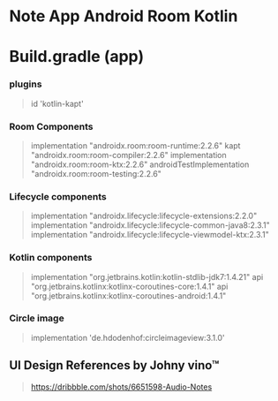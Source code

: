 # Note App Android Room Kotlin

# Build.gradle (app)
### plugins
> id 'kotlin-kapt'
### Room Components
>  implementation "androidx.room:room-runtime:2.2.6"
>  kapt "androidx.room:room-compiler:2.2.6"
>  implementation "androidx.room:room-ktx:2.2.6"
>  androidTestImplementation "androidx.room:room-testing:2.2.6"
### Lifecycle components
> implementation "androidx.lifecycle:lifecycle-extensions:2.2.0"
> implementation "androidx.lifecycle:lifecycle-common-java8:2.3.1"
> implementation "androidx.lifecycle:lifecycle-viewmodel-ktx:2.3.1"
### Kotlin components
> implementation "org.jetbrains.kotlin:kotlin-stdlib-jdk7:1.4.21"
> api "org.jetbrains.kotlinx:kotlinx-coroutines-core:1.4.1"
> api "org.jetbrains.kotlinx:kotlinx-coroutines-android:1.4.1"
### Circle image
> implementation 'de.hdodenhof:circleimageview:3.1.0'

## UI Design References by  Johny vino™
> https://dribbble.com/shots/6651598-Audio-Notes
